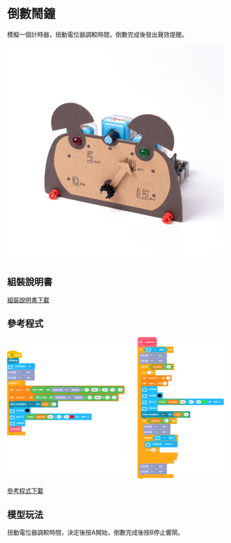 # 倒數鬧鐘

模擬一個計時器，扭動電位器調較時間，倒數完成後發出聲效提醒。

![](../images/timer.jpg)

## 組裝說明書

[組裝說明書下載](www.google.com)

## 參考程式

![](../images/timer_code.png)

[參考程式下載](www.google.com)

## 模型玩法

扭動電位器調較時間，決定後按A開始，倒數完成後按B停止響鬧。